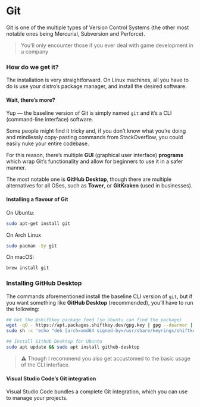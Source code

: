 # Git
Git is one of the multiple types of Version Control Systems (the other most notable ones being Mercurial, Subversion and Perforce).
> You’ll only encounter those if you ever deal with game development in a company

### How do we get it?
The installation is very straightforward. On Linux machines, all you have to do is use your distro’s package manager, and install the desired software.

#### Wait, there’s more?
Yup — the baseline version of Git is simply named `git` and it’s a CLI (command-line interface) software.

Some people might find it tricky and, if you don’t know what you’re doing and mindlessly copy-pasting commands from StackOverflow, you could easily nuke your entire codebase.

For this reason, there’s multiple **GUI** (graphical user interface) **programs** which wrap Git’s functionality and allow for beginners to use it in a safer manner.

The most notable one is **GitHub Desktop**, though there are multiple alternatives for all OSes, such as **Tower**, or **GitKraken** (used in businesses).

#### Installing a flavour of Git
On Ubuntu:

```bash
sudo apt-get install git
```

On Arch Linux

```bash
sudo pacman -Sy git
```

On macOS:

```zsh
brew install git
```

### Installing GitHub Desktop
The commands aforementioned install the baseline CLI version of `git`, but if you want something like **GitHub Desktop** (recommended), you’ll have to run the following:

```bash
## Get the @shiftkey package feed (so Ubuntu can find the package)
wget -qO - https://apt.packages.shiftkey.dev/gpg.key | gpg --dearmor | sudo tee /usr/share/keyrings/shiftkey-packages.gpg > /dev/null
sudo sh -c 'echo "deb [arch=amd64 signed-by=/usr/share/keyrings/shiftkey-packages.gpg] https://apt.packages.shiftkey.dev/ubuntu/ any main" > /etc/apt/sources.list.d/shiftkey-packages.list'

## Install Github Desktop for Ubuntu
sudo apt update && sudo apt install github-desktop
```

> ⚠️ Though I recommend you also get accustomed to the basic usage of the CLI interface.

#### Visual Studio Code’s Git integration
Visual Studio Code bundles a complete Git integration, which you can use to manage your projects.